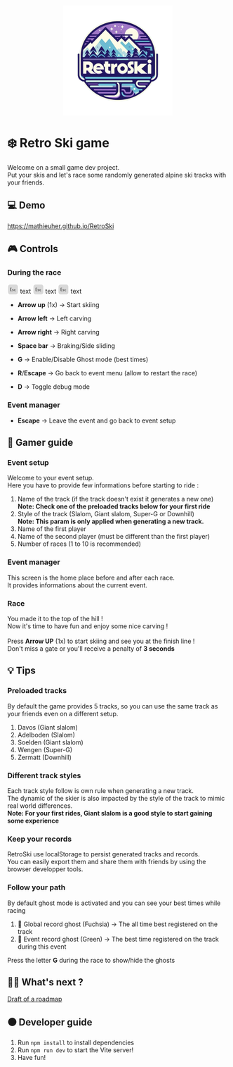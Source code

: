 <p align="center">
  <img src="src/images/logos/small_logo.png"/>
</p>

# ❄️ Retro Ski game
Welcome on a small game dev project.<br>
Put your skis and let's race some randomly generated alpine ski tracks with your friends.

## 💻 Demo
https://mathieuher.github.io/RetroSki

## 🎮 Controls
### During the race
  <img src="src/images/icons/keyboard_exit.png" valign="bottom"/> text
  <img src="src/images/icons/keyboard_exit.png" valign="bottom"/> text
  <img src="src/images/icons/keyboard_exit.png" valign="bottom"/> text
* <b>Arrow up</b> (1x) -> Start skiing
* <b>Arrow left</b> -> Left carving
* <b>Arrow right</b> -> Right carving
* <b>Space bar</b> -> Braking/Side sliding

* <b>G</b> -> Enable/Disable Ghost mode (best times)

* <b>R</b>/<b>Escape</b> -> Go back to event menu (allow to restart the race)
* <b>D</b> -> Toggle debug mode

### Event manager
* <b>Escape</b> -> Leave the event and go back to event setup

## 📘 Gamer guide
### Event setup
Welcome to your event setup.<br>
Here you have to provide few informations before starting to ride :
1. Name of the track (if the track doesn't exist it generates a new one)<br>
<b>Note: Check one of the preloaded tracks below for your first ride</b>
2. Style of the track (Slalom, Giant slalom, Super-G or Downhill)<br>
<b>Note: This param is only applied when generating a new track.</b>
3. Name of the first player
4. Name of the second player (must be different than the first player)
5. Number of races (1 to 10 is recommended)
### Event manager
This screen is the home place before and after each race.<br>
It provides informations about the current event.
### Race
You made it to the top of the hill !<br>
Now it's time to have fun and enjoy some nice carving !<br><br>
Press <b>Arrow UP</b> (1x) to start skiing and see you at the finish line !<br>
Don't miss a gate or you'll receive a penalty of <b>3 seconds</b>

## 💡 Tips
### Preloaded tracks
By default the game provides 5 tracks, so you can use the same track as your friends even on a different setup.
1. Davos (Giant slalom)
2. Adelboden (Slalom)
3. Soelden (Giant slalom)
4. Wengen (Super-G)
5. Zermatt (Downhill)

### Different track styles
Each track style follow is own rule when generating a new track.<br>
The dynamic of the skier is also impacted by the style of the track to mimic real world differences.<br>
<b>Note: For your first rides, Giant slalom is a good style to start gaining some experience</b>

### Keep your records
RetroSki use localStorage to persist generated tracks and records.<br> 
You can easily export them and share them with friends by using the browser developper tools.

### Follow your path
By default ghost mode is activated and you can see your best times while racing<br>
1. 👻 Global record ghost (Fuchsia) -> The all time best registered on the track
2. 👻 Event record ghost (Green) -> The best time registered on the track during this event<br>

Press the letter <b>G</b> during the race to show/hide the ghosts

## 👷‍♂️ What's next ?
<a href="roadmap.md">Draft of a roadmap</a>

## ⚫ Developer guide
1. Run `npm install` to install dependencies
2. Run `npm run dev` to start the Vite server!
3. Have fun!
